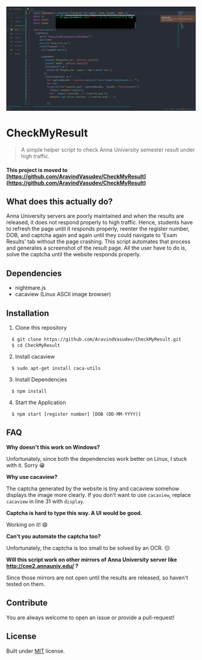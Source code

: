 ![](working.gif)

# CheckMyResult

> A simple helper script to check Anna University semester result under high traffic.

#### This project is moved to [https://github.com/AravindVasudev/CheckMyResult](https://github.com/AravindVasudev/CheckMyResult)

## What does this actually do?

Anna University servers are poorly maintained and when the results are released,
it does not respond properly to high traffic. Hence, students have to refresh the
page until it responds properly, reenter the register number, DOB, and captcha again
and again until they could navigate to 'Exam Results' tab without the page
crashing. This script automates that process and generates a screenshot of the
result page. All the user have to do is, solve the captcha until the website responds
properly.

## Dependencies
  * nightmare.js
  * cacaview (Linux ASCII image browser)

## Installation
  1. Clone this repository

  ```
    $ git clone https://github.com/AravindVasudev/CheckMyResult.git
    $ cd CheckMyResult
  ```

  2. Install cacaview

  ```
    $ sudo apt-get install caca-utils
  ```

  3. Install Dependencies

  ```
    $ npm install
  ```

  4. Start the Application

  ```
    $ npm start [register number] [DOB (DD-MM-YYYY)]
  ```

## FAQ

__Why doesn't this work on Windows?__

Unfortunately, since both the dependencies work better on Linux, I stuck with it. Sorry :grin:

__Why use cacaview?__

The captcha generated by the website is tiny and cacaview somehow displays the
image more clearly. If you don't want to use `cacaview`, replace `cacaview` in
line 31 with `display`.

__Captcha is hard to type this way. A UI would be good.__

Working on it! :smile:

__Can't you automate the captcha too?__

Unfortunately, the captcha is too small to be solved by an OCR. :pensive:

__Will this script work on other mirrors of Anna University server like http://coe2.annauniv.edu/ ?__

Since those mirrors are not open until the results are released, so haven't tested on them.


## Contribute

You are always welcome to open an issue or provide a pull-request!

## License

Built under [MIT](LICENSE) license.
